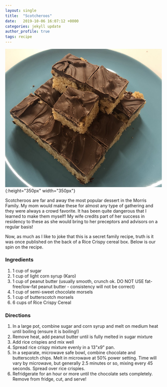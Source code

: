 ```yaml
---
layout: single
title:  "Scotcheroos"
date:   2019-10-06 16:07:12 +0000
categories: jekyll update
author_profile: true
tags: recipe
---
```


![Scotcheroos](/assets/images/scotcheroos2.jpg){:height="350px" width="350px"}

Scotcheroos are far and away the most popular dessert in the Morris Family. My mom would make these for almost any type of gathering and they were always a crowd favorite. It has been quite dangerous that I learned to make them myself! My wife credits part of her success in residency to these as she would bring to her preceptors and advisors on a regular basis!

Now, as much as I like to joke that this is a secret family recipe, truth is it was once published on the back of a Rice Crispy cereal box. Below is our spin on the recipe.

### Ingredients
 1. 1 cup of sugar
 2. 1 cup of light corn syrup (Karo)
 3. 1 cup of peanut butter (usually smooth, crunch ok. DO NOT USE fat-free/low-fat peanut butter - consistency will not be correct)
 4. 1 cup of semi-sweet chocolate morsels
 5. 1 cup of butterscotch morsels
 6. 6 cups of Rice Crispy Cereal

### Directions
 1. In a large pot, combine sugar and corn syrup and melt on medium heat until boiling (ensure it is boiling!)
 2. Remove heat, add peanut butter until is fully melted in sugar mixture
 3. Add rice crispies and mix well
 4. Spread rice crispy mixture evenly in a 13"x9" pan.
 5. In a separate, microwave safe bowl, combine chocolate and butterscotch chips. Melt in microwave at 50% power setting. Time will vary by microwave, but generally 2.5 minutes or so, mixing every 45 seconds. Spread over rice crispies.
 6. Refridgerate for an hour or more until the chocolate sets completely. Remove from fridge, cut, and serve!
